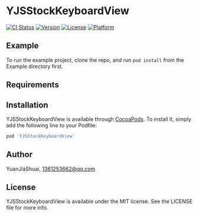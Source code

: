 # YJSStockKeyboardView

[![CI Status](https://img.shields.io/travis/YuanJiaShuai/YJSStockKeyboardView.svg?style=flat)](https://travis-ci.org/YuanJiaShuai/YJSStockKeyboardView)
[![Version](https://img.shields.io/cocoapods/v/YJSStockKeyboardView.svg?style=flat)](https://cocoapods.org/pods/YJSStockKeyboardView)
[![License](https://img.shields.io/cocoapods/l/YJSStockKeyboardView.svg?style=flat)](https://cocoapods.org/pods/YJSStockKeyboardView)
[![Platform](https://img.shields.io/cocoapods/p/YJSStockKeyboardView.svg?style=flat)](https://cocoapods.org/pods/YJSStockKeyboardView)

## Example

To run the example project, clone the repo, and run `pod install` from the Example directory first.

## Requirements

## Installation

YJSStockKeyboardView is available through [CocoaPods](https://cocoapods.org). To install
it, simply add the following line to your Podfile:

```ruby
pod 'YJSStockKeyboardView'
```

## Author

YuanJiaShuai, 1361253662@qq.com

## License

YJSStockKeyboardView is available under the MIT license. See the LICENSE file for more info.
